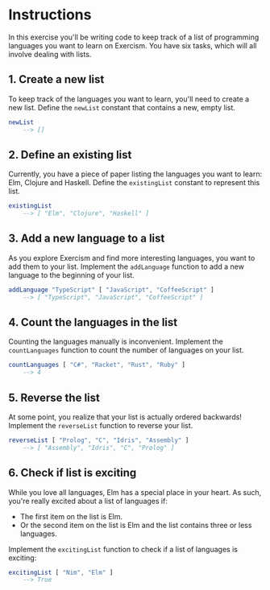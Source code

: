 # Instructions

In this exercise you'll be writing code to keep track of a list of programming languages you want to learn on Exercism.
You have six tasks, which will all involve dealing with lists.

## 1. Create a new list

To keep track of the languages you want to learn, you'll need to create a new list.
Define the `newList` constant that contains a new, empty list.

```elm
newList
    --> []
```

## 2. Define an existing list

Currently, you have a piece of paper listing the languages you want to learn: Elm, Clojure and Haskell.
Define the `existingList` constant to represent this list.

```elm
existingList
    --> [ "Elm", "Clojure", "Haskell" ]
```

## 3. Add a new language to a list

As you explore Exercism and find more interesting languages, you want to add them to your list.
Implement the `addLanguage` function to add a new language to the beginning of your list.

```elm
addLanguage "TypeScript" [ "JavaScript", "CoffeeScript" ]
    --> [ "TypeScript", "JavaScript", "CoffeeScript" ]
```

## 4. Count the languages in the list

Counting the languages manually is inconvenient.
Implement the `countLanguages` function to count the number of languages on your list.

```elm
countLanguages [ "C#", "Racket", "Rust", "Ruby" ]
    --> 4
```

## 5. Reverse the list

At some point, you realize that your list is actually ordered backwards!
Implement the `reverseList` function to reverse your list.

```elm
reverseList [ "Prolog", "C", "Idris", "Assembly" ]
    --> [ "Assembly", "Idris", "C", "Prolog" ]
```

## 6. Check if list is exciting

While you love all languages, Elm has a special place in your heart.
As such, you're really excited about a list of languages if:

- The first item on the list is Elm.
- Or the second item on the list is Elm and the list contains three or less languages.

Implement the `excitingList` function to check if a list of languages is exciting:

```elm
excitingList [ "Nim", "Elm" ]
    --> True
```
